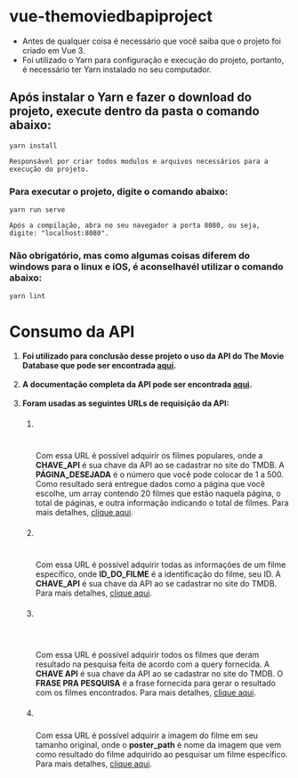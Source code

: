 # vue-themoviedbapiproject

- Antes de qualquer coisa é necessário que você saiba que o projeto foi criado em Vue 3.
- Foi utilizado o Yarn para configuração e execução do projeto, portanto, é necessário ter Yarn instalado no seu computador.

## Após instalar o Yarn e fazer o download do projeto, execute dentro da pasta o comando abaixo:
```
yarn install

Responsável por criar todos modulos e arquivos necessários para a execução do projeto.
```

### Para executar o projeto, digite o comando abaixo:
```
yarn run serve

Após a compilação, abra no seu navegador a porta 8080, ou seja, digite: "localhost:8080".
```

### Não obrigatório, mas como algumas coisas diferem do windows para o linux e iOS, é aconselhavél utilizar o comando abaixo:
```
yarn lint
```

# Consumo da API
<ol>
    <li> 
        <strong>
            Foi utilizado para conclusão desse projeto o uso da API do The Movie Database que pode ser encontrada <a href="https://www.themoviedb.org/settings/api">aqui</a>.
        </strong>
    </li>
    <br/>
    <li>
        <strong>
            A documentação completa da API pode ser encontrada <a href="https://developers.themoviedb.org/3/getting-started/introduction">aqui</a>.
        </strong>
    </li>
    <br/>
    <li>
        <strong>Foram usadas as seguintes URLs de requisição da API:</strong>
    </li>
    <ol>
    <li>
        <h5><a href="" style="text-decoration: none; color: #fff">https://api.themoviedb.org/3/movie/popular?api_key={CHAVE_API}&language=pt-BR&page={PÁGINA_DESEJADA}</a></h5>
        <span>Com essa URL é possível adquirir os filmes populares, onde a <strong>CHAVE_API</strong> é sua chave da API ao se cadastrar no site do TMDB. A <strong>PÁGINA_DESEJADA</strong> é o número que você pode colocar de 1 a 500. Como resultado será entregue dados como a página que você escolhe, um array contendo 20 filmes que estão naquela página, o total de páginas, e outra informação indicando o total de filmes. Para mais detalhes, <a href="https://developers.themoviedb.org/3/movies/get-popular-movies">clique aqui</a>.</span>
    </li>
    <li>
        <h5><a href="" style="text-decoration: none; color: #fff">https://api.themoviedb.org/3/movie/{ID_DO_FILME}?api_key={CHAVE_API}&language=pt-BR</a></h5>
        <span>Com essa URL é possível adquirir todas as informações de um filme específico, onde <strong>ID_DO_FILME</strong> é a identificação do filme, seu ID. A <strong>CHAVE_API</strong> é sua chave da API ao se cadastrar no site do TMDB. Para mais detalhes, <a href="https://developers.themoviedb.org/3/movies/get-movie-details">clique aqui</a>.</span>
    </li>
    <li>
        <h5><a href="" style="text-decoration: none; color: #fff">https://api.themoviedb.org/3/search/movie?api_key={CHAVE_API}&language=pt-BR&query={FRASE_PARA_PESQUISA}&page=1&include_adult=false</a></h5>
        <span>Com essa URL é possível adquirir todos os filmes que deram resultado na pesquisa feita de acordo com a query fornecida. A <strong>CHAVE API</strong> é sua chave da API ao se cadastrar no site do TMDB. O <strong>FRASE PRA PESQUISA</strong> é a frase fornecida para gerar o resultado com os filmes encontrados. Para mais detalhes, <a href="https://developers.themoviedb.org/3/search/search-movies">clique aqui</a>.</span>
    </li>
    <li>
        <h5><a href="" style="text-decoration: none; color: #fff">http://image.tmdb.org/t/p/original{poster_path}</a></h5>
        <span>Com essa URL é possível adquirir a imagem do filme em seu tamanho original, onde o <strong>poster_path</strong> é nome da imagem que vem como resultado do filme adquirido ao pesquisar um filme específico. Para mais detalhes, <a href="https://developers.themoviedb.org/3/getting-started/images">clique aqui</a>.</span>
    </li>
    </ol>
</ol>

